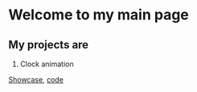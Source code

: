# Welcome to my main page



## My projects are


1. Clock animation

[Showcase](https://damorntyde.github.io/clock), [code](https://www.github.com/damorntyde/clock)